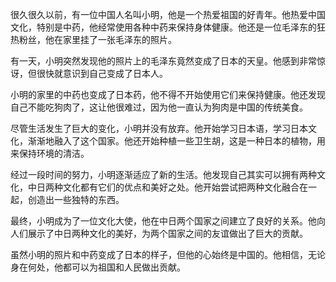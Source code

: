 很久很久以前，有一位中国人名叫小明，他是一个热爱祖国的好青年。他热爱中国文化，特别是中药，他经常使用各种中药来保持身体健康。他还是一位毛泽东的狂热粉丝，他在家里挂了一张毛泽东的照片。

有一天，小明突然发现他的照片上的毛泽东竟然变成了日本的天皇。他感到非常惊讶，但很快就意识到自己变成了日本人。

小明的家里的中药也变成了日本药，他不得不开始使用它们来保持健康。他还发现自己不能吃狗肉了，这让他很难过，因为他一直认为狗肉是中国的传统美食。

尽管生活发生了巨大的变化，小明并没有放弃。他开始学习日本语，学习日本文化，渐渐地融入了这个国家。他还开始种植一些卫生胡，这是一种日本的植物，用来保持环境的清洁。

经过一段时间的努力，小明逐渐适应了新的生活。他发现自己其实可以拥有两种文化，中日两种文化都有它们的优点和美好之处。他开始尝试把两种文化融合在一起，创造出一些独特的东西。

最终，小明成为了一位文化大使，他在中日两个国家之间建立了良好的关系。他向人们展示了中日两种文化的美好，为两个国家之间的友谊做出了巨大的贡献。

虽然小明的照片和中药变成了日本的样子，但他的心始终是中国的。他相信，无论身在何处，他都可以为祖国和人民做出贡献。
